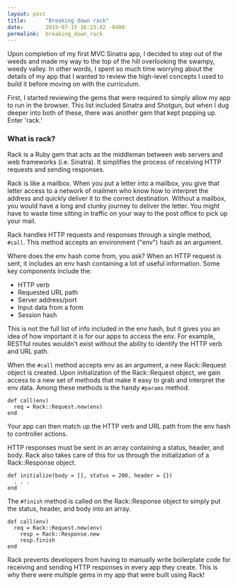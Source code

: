 ```yaml
---
layout: post
title:      "Breaking down rack"
date:       2019-07-15 16:23:42 -0400
permalink:  breaking_down_rack
---
```



Upon completion of my first MVC Sinatra app, I decided to step out of the weeds and made my way to the top of the hill overlooking the swampy, weedy valley. In other words, I spent so much time worrying about the details of my app that I wanted to review the high-level concepts I used to build it before moving on with the curriculum.

First, I started reviewing the gems that were required to simply allow my app to run in the browser. This list included Sinatra and Shotgun, but when I dug deeper into both of these, there was another gem that kept popping up. Enter 'rack.'

### What is rack?

Rack is a Ruby gem that acts as the middleman between web servers and web frameworks (i.e. Sinatra). It simplifies the process of receiving HTTP requests and sending responses.

Rack is like a mailbox. When you put a letter into a mailbox, you give that letter access to a network of mailmen who know how to interpret the address and quickly deliver it to the correct destination. Without a mailbox, you would have a long and clunky journey to deliver the letter. You might have to waste time sitting in traffic on your way to the post office to pick up your mail.

Rack handles HTTP requests and responses through a single method, `#call`. This method accepts an environment ("env") hash as an argument. 

Where does the env hash come from, you ask? When an HTTP request is sent, it includes an env hash containing a lot of useful information. Some key components include the:
* HTTP verb
* Requested URL path
* Server address/port
* Input data from a form
* Session hash

This is not the full list of info included in the env hash, but it gives you an idea of how important it is for our apps to access the env. For example, RESTful routes wouldn't exist without the ability to identify the HTTP verb and URL path.

When the `#call` method accepts env as an argument, a new Rack::Request object is created. Upon initialization of the Rack::Request object, we gain access to a new set of methods that make it easy to grab and interpret the env data. Among these methods is the handy `#params` method.

```
def call(env)
  req = Rack::Request.new(env)
end
```

Your app can then match up the HTTP verb and URL path from the env hash to controller actions.

HTTP responses must be sent in an array containing a status, header, and body. Rack also takes care of this for us through the initialization of a Rack::Response object.

```
def initialize(body = [], status = 200, header = {})
  . . .
end
```

The `#finish` method is called on the Rack::Response object to simply put the status, header, and body into an array.

```
def call(env)
  req = Rack::Request.new(env)
	resp = Rack::Response.new
	resp.finish
end
```

Rack prevents developers from having to manually write boilerplate code for receiving and sending HTTP responses in every app they create. This is why there were multiple gems in my app that were built using Rack!




